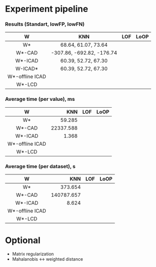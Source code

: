 # Experiment pipeline

### Results (Standart, lowFP, lowFN)

|            W    |           KNN            |       LOF        |        LoOP       |
|:---------------:|:------------------------:|:----------------:|:-----------------:|
|        W*       |  68.64,   61.07,   73.64 |                  |                   |
|      W*-CAD     |-307.86, -692.82, -176.74 |                  |                   |
|     W*-ICAD     |  60.39,   52.72,   67.30 |                  |                   |
|     W-ICAD*     |  60.39,   52.72,   67.30 |                  |                   |
| W*-offline ICAD |                          |                  |                   |
|     W*-LCD      |                          |                  |                   |

### Average time (per value), ms

|            W    |          KNN        |       LOF        |        LoOP       |
|:---------------:|--------------------:|-----------------:|:-----------------:|
|        W*       |       59.285        |                  |                   |
|      W*-CAD     |    22337.588        |                  |                   |
|     W*-ICAD     |        1.368        |                  |                   |
| W*-offline ICAD |                     |                  |                   |
|     W*-LCD      |                     |                  |                   |

### Average time (per dataset), s

|            W    |          KNN        |       LOF        |        LoOP       |
|:---------------:|--------------------:|:----------------:|:-----------------:|
|        W*       |       373.654       |                  |                   |
|      W*-CAD     |    140787.657       |                  |                   |
|     W*-ICAD     |         8.624       |                  |                   |
| W*-offline ICAD |                     |                  |                   |
|     W*-LCD      |                     |                  |                   |


# Optional

* Matrix regularization
* Mahalanobis <-> weighted distance

